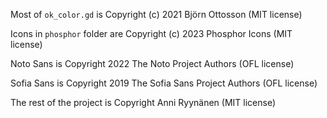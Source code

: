 Most of `ok_color.gd` is Copyright (c) 2021 Björn Ottosson (MIT license)

Icons in `phosphor` folder are Copyright (c) 2023 Phosphor Icons (MIT license)

Noto Sans is Copyright 2022 The Noto Project Authors (OFL license)

Sofia Sans is Copyright 2019 The Sofia Sans Project Authors (OFL license)

The rest of the project is Copyright Anni Ryynänen (MIT license)

